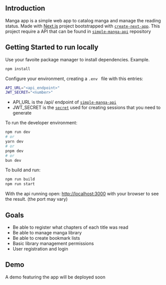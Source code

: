 ## Introduction

Manga app is a simple web app to catalog manga and manage the reading status.
Made with [Next.js](https://nextjs.org) project bootstrapped with [`create-next-app`](https://nextjs.org/docs/app/api-reference/cli/create-next-app).
This project require a API that can be found in [`simple-manga-api`](https://github.com/lisboa-daniel/simple-manga-api) repository 

## Getting Started to run locally

Use your favoite package manager to install dependencies.
Example.

```bash
npm install
```

Configure your environment, creating a `.env ` file with this entries:
```bash
API_URL="<api_endpoint>"
JWT_SECRET="<number>"
```

* API_URL is the <host>/api/ endpoint of [`simple-manga-api`](https://github.com/lisboa-daniel/simple-manga-api)
* JWT_SECRET is the [`secret`](https://auth0.com/docs/secure/tokens/json-web-tokens#:~:text=JSON%20web%20token%20(JWT)%2C,token%20is%20always%20a%20JWT.) used for creating sessions that you need to generate

To run the developer environment:

```bash
npm run dev
# or
yarn dev
# or
pnpm dev
# or
bun dev
```

To build and run:
```bash
npm run build
npm run start
```

With the api running open: [http://localhost:3000](http://localhost:3000) with your browser to see the result. (the port may vary)

## Goals

* Be able to register what chapters of each title was read
* Be able to manage manga library
* Be able to create bookmark lists
* Basic library management permissions
* User registration and login

## Demo

A demo featuring the app will be deployed soon
